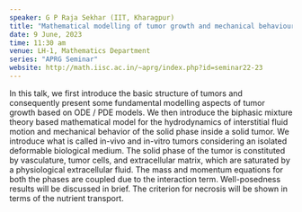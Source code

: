 ```yaml
---
speaker: G P Raja Sekhar (IIT, Kharagpur)
title: "Mathematical modelling of tumor growth and mechanical behaviour"
date: 9 June, 2023
time: 11:30 am
venue: LH-1, Mathematics Department
series: "APRG Seminar"
website: http://math.iisc.ac.in/~aprg/index.php?id=seminar22-23
---
```


In this talk, we first introduce the basic structure of tumors and consequently
present some fundamental modelling aspects of tumor growth based on
ODE / PDE models. We then introduce the biphasic mixture theory based
mathematical model for the hydrodynamics of interstitial fluid motion and
mechanical behavior of the solid phase inside a solid tumor. We introduce
what is called in-vivo and in-vitro tumors considering an isolated
deformable biological medium. The solid phase of the tumor is constituted
by vasculature, tumor cells, and extracellular matrix, which are saturated by
a physiological extracellular fluid. The mass and momentum equations for
both the phases are coupled due to the interaction term. Well-posedness
results will be discussed in brief. The criterion for necrosis will be shown in
terms of the nutrient transport.
